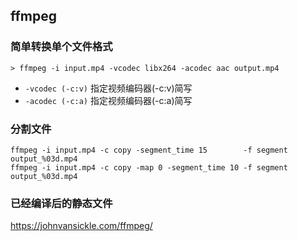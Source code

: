

## ffmpeg

### 简单转换单个文件格式

    > ffmpeg -i input.mp4 -vcodec libx264 -acodec aac output.mp4

- `-vcodec (-c:v)` 指定视频编码器(-c:v)简写
- `-acodec (-c:a)` 指定视频编码器(-c:a)简写


### 分割文件
```
ffmpeg -i input.mp4 -c copy -segment_time 15        -f segment output_%03d.mp4
ffmpeg -i input.mp4 -c copy -map 0 -segment_time 10 -f segment output_%03d.mp4
```

### 已经编译后的静态文件

https://johnvansickle.com/ffmpeg/

